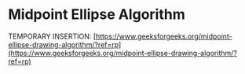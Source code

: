 # Midpoint Ellipse Algorithm

TEMPORARY INSERTION: [https://www.geeksforgeeks.org/midpoint-ellipse-drawing-algorithm/?ref=rp](https://www.geeksforgeeks.org/midpoint-ellipse-drawing-algorithm/?ref=rp)
